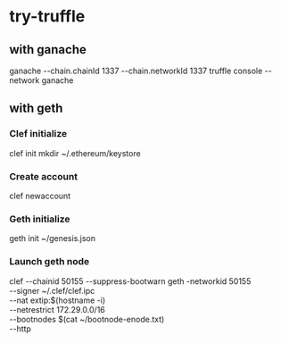 # try-truffle

## with ganache

ganache --chain.chainId 1337 --chain.networkId 1337
truffle console --network ganache

## with geth

### Clef initialize

clef init
mkdir ~/.ethereum/keystore

### Create account

clef newaccount

### Geth initialize

geth init ~/genesis.json

### Launch geth node

clef --chainid 50155 --suppress-bootwarn
geth -networkid 50155 \
    --signer ~/.clef/clef.ipc \
    --nat extip:$(hostname -i) \
    --netrestrict 172.29.0.0/16 \
    --bootnodes $(cat ~/bootnode-enode.txt) \
    --http

